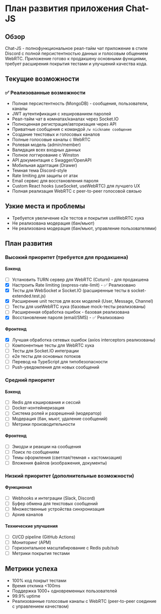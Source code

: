 # План развития приложения Chat-JS

## Обзор

Chat-JS - полнофункциональное реал-тайм чат приложение в стиле Discord с полной персистентностью данных и голосовым общением WebRTC. Приложение готово к продакшену основными функциями, требует расширения покрытия тестами и улучшений качества кода.

## Текущие возможности

### ✅ Реализованные возможности
- Полная персистентность (MongoDB) - сообщения, пользователи, каналы
- JWT аутентификация с хешированием паролей
- Реал-тайм чат в комнатах/каналах через Socket.IO
- Полноценная регистрация/авторизация через API
- Приватные сообщения с командой `/w nickname сообщение`
- Создание текстовых и голосовых каналов
- Полные голосовые каналы с WebRTC
- Ролевая модель (admin/member)
- Валидация всех входных данных
- Полное логгирование с Winston
- API документация с Swagger/OpenAPI
- Мобильная адаптация (Drawer)
- Темная тема Discord-style
- Rate limiting для защиты от атак
- Email сервис для восстановления пароля
- Custom React hooks (useSocket, useWebRTC) для лучшего UX
- Полная реализация WebRTC с peer-to-peer голосовой связью

## Узкие места и проблемы

- Требуется увеличение e2e тестов и покрытия useWebRTC хука
- Не реализована модерация (бан/мьют)
- Не реализована модерация (бан/мьют, управление пользователями)

## План развития

### Высокий приоритет (требуется для продакшена)

#### Бэкенд
- [ ] Установить TURN сервер для WebRTC (Coturn) - для продакшена
- [x] Настроить Rate limiting (express-rate-limit) - ✅ Реализовано
- [x] Тесты для WebSocket и Socket.IO (расширенные тесты в socket-extended.test.js)
- [x] Расширение unit тестов для всех моделей (User, Message, Channel)
- [ ] Тесты для useWebRTC хука (базовые mock-тесты реализованы)
- [ ] Расширенная обработка ошибок - базовая реализована
- [x] Восстановление пароля (email/SMS) - ✅ Реализовано

#### Фронтенд
- [x] Лучшая обработка сетевых ошибок (axios interceptors реализованы)
- [ ] Компонентные тесты для WebRTC хука
- [ ] Тесты для Socket.IO интеграции
- [ ] e2e тесты для основных потоков
- [ ] Перевод на TypeScript для типобезопасности
- [ ] Push-уведомления для новых сообщений

### Средний приоритет

#### Бэкенд
- [ ] Redis для кэширования и сессий
- [ ] Docker-контейнеризация
- [ ] Система ролей и разрешений (модератор)
- [ ] Модерация (бан, мьют, удаление сообщений)
- [ ] Метрики производительности

#### Фронтенд
- [ ] Эмодзи и реакции на сообщения
- [ ] Поиск по сообщениям
- [ ] Темы оформления (светлая/темная + кастомизация)
- [ ] Вложения файлов (изображения, документы)

### Низкий приоритет (дополнительные возможности)

#### Функционал
- [ ] Webhooks и интеграции (Slack, Discord)
- [ ] Буфер обмена для текстовых сообщений
- [ ] Множественные устройства синхронизация
- [ ] Архив каналов

#### Технические улучшения
- [ ] CI/CD pipeline (GitHub Actions)
- [ ] Мониторинг (APM)
- [ ] Горизонтальное масштабирование с Redis pub/sub
- [ ] Метрики покрытия тестами

## Метрики успеха
- 100% код покрыт тестами
- Время отклика <100ms
- Поддержка 1000+ одновременных пользователей
- 99.9% uptime
- Реализованные голосовые каналы с WebRTC (peer-to-peer соединие с управлением качеством)